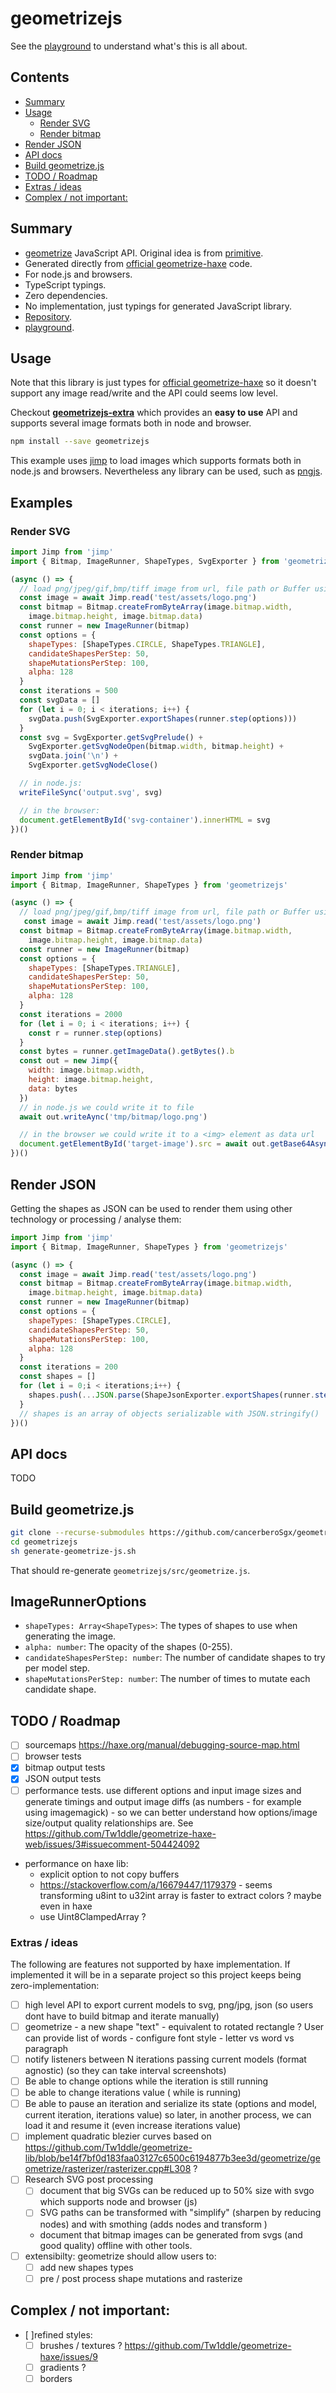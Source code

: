 # geometrizejs

See the [playground](https://cancerberosgx.github.io/demos/geometrizejs-playground/) to understand what's this is all about.

## Contents

<!-- toc -->

- [Summary](#summary)
- [Usage](#usage)
  * [Render SVG](#render-svg)
  * [Render bitmap](#render-bitmap)
- [Render JSON](#render-json)
- [API docs](#api-docs)
- [Build geometrize.js](#build-geometrizejs)
- [TODO / Roadmap](#todo--roadmap)
- [Extras / ideas](#extras--ideas)
- [Complex / not important:](#complex--not-important)

<!-- tocstop -->

## Summary

 * [geometrize](https://www.geometrize.co.uk/) JavaScript API. Original idea is from [primitive](https://github.com/fogleman/primitive).
 * Generated directly from [official geometrize-haxe](https://github.com/Tw1ddle/geometrize-haxe) code.
 * For node.js and browsers.
 * TypeScript typings.
 * Zero dependencies.
 * No implementation, just typings for generated JavaScript library.
 * [Repository](https://github.com/cancerberoSgx/geometrizejs).
 * [playground](https://cancerberosgx.github.io/demos/geometrizejs-playground/).
 
## Usage

Note that this library is just types for [official geometrize-haxe](https://github.com/Tw1ddle/geometrize-haxe) so it doesn't support any image read/write and the API could seems low level. 

Checkout **[geometrizejs-extra](https://github.com/cancerberoSgx/geometrizejs/tree/master/geometrizejs-extra)** which provides an **easy to use** API and supports several image formats both in node and browser. 

```sh
npm install --save geometrizejs
```

This example uses [jimp](TODO) to load images which supports formats both in node.js and browsers. Nevertheless any library can be used, such as [pngjs](TODO).

## Examples

### Render SVG

```js
import Jimp from 'jimp'
import { Bitmap, ImageRunner, ShapeTypes, SvgExporter } from 'geometrizejs'

(async () => {
  // load png/jpeg/gif,bmp/tiff image from url, file path or Buffer using jimp:
  const image = await Jimp.read('test/assets/logo.png')
  const bitmap = Bitmap.createFromByteArray(image.bitmap.width, 
    image.bitmap.height, image.bitmap.data)
  const runner = new ImageRunner(bitmap)
  const options = {
    shapeTypes: [ShapeTypes.CIRCLE, ShapeTypes.TRIANGLE],
    candidateShapesPerStep: 50,
    shapeMutationsPerStep: 100,
    alpha: 128
  }
  const iterations = 500
  const svgData = []
  for (let i = 0; i < iterations; i++) {
    svgData.push(SvgExporter.exportShapes(runner.step(options)))
  }
  const svg = SvgExporter.getSvgPrelude() + 
    SvgExporter.getSvgNodeOpen(bitmap.width, bitmap.height) + 
    svgData.join('\n') + 
    SvgExporter.getSvgNodeClose()

  // in node.js:
  writeFileSync('output.svg', svg)

  // in the browser:
  document.getElementById('svg-container').innerHTML = svg
})()
```

### Render bitmap

```js
import Jimp from 'jimp'
import { Bitmap, ImageRunner, ShapeTypes } from 'geometrizejs'

(async () => {
  // load png/jpeg/gif,bmp/tiff image from url, file path or Buffer using jimp:
   const image = await Jimp.read('test/assets/logo.png')
  const bitmap = Bitmap.createFromByteArray(image.bitmap.width, 
    image.bitmap.height, image.bitmap.data)
  const runner = new ImageRunner(bitmap)
  const options = {
    shapeTypes: [ShapeTypes.TRIANGLE],
    candidateShapesPerStep: 50,
    shapeMutationsPerStep: 100,
    alpha: 128
  }
  const iterations = 2000
  for (let i = 0; i < iterations; i++) {
    const r = runner.step(options)
  }
  const bytes = runner.getImageData().getBytes().b
  const out = new Jimp({ 
    width: image.bitmap.width, 
    height: image.bitmap.height,
    data: bytes
  })
  // in node.js we could write it to file
  await out.writeAync('tmp/bitmap/logo.png')

  // in the browser we could write it to a <img> element as data url
  document.getElementById('target-image').src = await out.getBase64Async()
})()
```

## Render JSON

Getting the shapes as JSON can be used to render them using other technology or processing / analyse them:

```js
import Jimp from 'jimp'
import { Bitmap, ImageRunner, ShapeTypes } from 'geometrizejs'

(async () => {
  const image = await Jimp.read('test/assets/logo.png')
  const bitmap = Bitmap.createFromByteArray(image.bitmap.width, 
    image.bitmap.height, image.bitmap.data)
  const runner = new ImageRunner(bitmap)
  const options = {
    shapeTypes: [ShapeTypes.CIRCLE],
    candidateShapesPerStep: 50,
    shapeMutationsPerStep: 100,
    alpha: 128
  }
  const iterations = 200
  const shapes = []
  for (let i = 0;i < iterations;i++) {
    shapes.push(...JSON.parse(ShapeJsonExporter.exportShapes(runner.step(options))))
  }
  // shapes is an array of objects serializable with JSON.stringify() 
})()
```

## API docs

TODO

## Build geometrize.js

```sh
git clone --recurse-submodules https://github.com/cancerberoSgx/geometrizejs.git
cd geometrizejs
sh generate-geometrize-js.sh
```

That should re-generate `geometrizejs/src/geometrize.js`.


## ImageRunnerOptions

 * `shapeTypes: Array<ShapeTypes>`: The types of shapes to use when generating the image.
 * `alpha: number`: The opacity of the shapes (0-255).
 * `candidateShapesPerStep: number`: The number of candidate shapes to try per model step.
 * `shapeMutationsPerStep: number`: The number of times to mutate each candidate shape.

## TODO / Roadmap

- [ ] sourcemaps https://haxe.org/manual/debugging-source-map.html
- [ ] browser tests
- [x] bitmap output tests
- [x] JSON output tests
- [ ] performance tests. use different options and input image sizes and generate timings and output image diffs (as numbers - for example using imagemagick) - so we can better understand how options/image size/output quality relationships are. See https://github.com/Tw1ddle/geometrize-haxe-web/issues/3#issuecomment-504424092
- performance on haxe lib: 
  * explicit option to not copy buffers
  * https://stackoverflow.com/a/16679447/1179379 - seems transforming u8int to u32int array is faster to extract colors ? maybe even in haxe
  * use Uint8ClampedArray ? 
  
 
### Extras / ideas 

The following are features not supported by haxe implementation. If implemented it will be in a separate project so this project keeps being zero-implementation:

- [ ] high level API to export current models to svg, png/jpg, json (so users dont have to build bitmap and iterate manually)
- [ ] geometrize - a new shape "text" - equivalent to rotated rectangle ? User can provide list of words - configure font style - letter vs word vs paragraph
- [ ] notify listeners between N iterations passing current models  (format agnostic) (so they can take interval screenshots)
- [ ] Be able to change options while the iteration is still running
- [ ] be able to change iterations value ( while is running)
- [ ] Be able to pause an iteration and serialize its state (options and model, current iteration, iterations value) so later, in another process, we can load it and resume it (even increase iterations value)
- [ ] implement quadratic blezier curves based on https://github.com/Tw1ddle/geometrize-lib/blob/be14f7bf0d183faa03127c6500c6194877b3ee3d/geometrize/geometrize/rasterizer/rasterizer.cpp#L308 ? 
- [ ] Research SVG post processing
  - [ ] document that big SVGs can be reduced up to 50% size with svgo which supports node and browser (js)
  - [ ] SVG paths can be transformed with "simplify" (sharpen  by reducing nodes) and with smothing (adds nodes and transform ) 
  - document that bitmap images can be generated from svgs (and good quality) offline with other tools. 
- [ ] extensibilty: geometrize should allow users to:
  - [ ] add new shapes types
  - [ ] pre / post process shape mutations and rasterize

## Complex / not important: 
- [ ]refined styles:
  - [ ] brushes / textures ? https://github.com/Tw1ddle/geometrize-haxe/issues/9
  - [ ] gradients ?
  - [ ] borders
